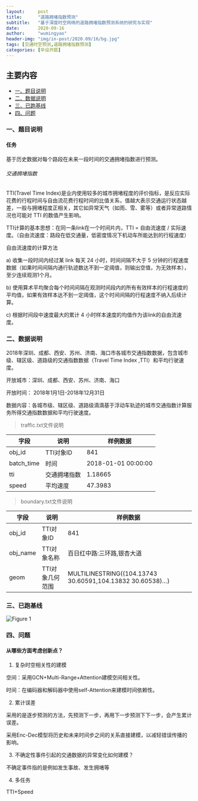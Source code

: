 ```yaml
---
layout:     post
title:      "道路拥堵指数预测"
subtitle:   "基于深度时空网络的道路拥堵指数预测系统的研究与实现"
date:       2020-09-16
author:     "wumingyao"
header-img: "img/in-post/2020.09/16/bg.jpg"
tags: [交通时空预测,道路拥堵指数预测]
categories: [毕设开题]
---
```


## 主要内容
* [一、题目说明](#p1)
* [二、数据说明](#p2)
* [三、已跑基线](#p3)
* [四、问题](#p4)

###  <span id="p1">一、题目说明</span>
#### 任务
基于历史数据对每个路段在未来一段时间的交通拥堵指数进行预测。

###### 交通拥堵指数
TTI(Travel Time Index)是业内使用较多的城市拥堵程度的评价指标，是反应实际花费的行程时间与自由流花费行程时间的比值关系，值越大表示交通运行状态越差，一般与拥堵程度正相关，其它如异常天气（如雨、雪、雾等）或者异常道路情况也可能对 TTI 的数值产生影响。

TTI计算的基本思想：在同一条link在一个时间片内，TTI = 自由流速度 / 实际速度。（自由流速度：路段在低交通量，低密度情况下机动车所能达到的行程速度）

自由流速度的计算方法

a) 收集一段时间内经过某 link 每天 24 小时，时间间隔不大于 5 分钟的行程速度数据（如果时间间隔内通行轨迹数达不到一定阈值，则输出空值，为无效样本），至少连续观测1个月。

b) 使用算术平均聚合每个时间间隔在观测时间段内的所有有效样本的行程速度的平均值，如果有效样本达不到一定阈值，这个时间间隔的行程速度不纳入后续计算。

c) 根据时间段中速度最大的累计 4 小时样本速度的均值作为该link的自由流速度。

### <span id="p2">二、数据说明</span>
2018年深圳、成都、西安、苏州、济南、海口市各城市交通指数数据，包含城市级、辖区级、道路级的交通指数数据（Travel Time Index ,TTI）和平均行驶速度。

开放城市：深圳、成都、西安、苏州、济南、海口

开放时间： 2018年1月1日-2018年12月31日

数据内容：各城市级、辖区级、道路级滴滴基于浮动车轨迹的城市交通指数计算服务所得交通指数数据和平均行驶速度。

> traffic.txt文件说明

|字段|说明|样例数据|
|----|----|----|
|obj_id|TTI对象ID|841|
|batch_time|时间|2018-01-01 00:00:00|
|tti|交通拥堵指数|1.18665|
|speed|平均速度|47.3983|

> boundary.txt文件说明

|字段|说明|样例数据|
|----|----|----|
|obj_id|TTI对象ID|841|
|obj_name|TTI对象名称|百日红中路:三环路,银杏大道|
|geom|TTI对象几何范围|MULTILINESTRING((104.13743 30.60591,104.13832 30.60538)…)|

### <span id="p3">三、已跑基线</span>
![Figure 1](../../../../../../img/in-post/2020.09/16/baseline.jpg)

### <span id="p4">四、问题</span>
#### 从哪些方面考虑创新点？
1) 复杂时空相关性的建模

空间：采用GCN+Multi-Range+Attention建模空间相关性。

时间：在编码器和解码器中使用self-Attention来建模时间依赖性。

2) 累计误差

采用的是逐步预测的方法，先预测下一步，再用下一步预测下下一步，会产生累计误差。

采用Enc-Dec模型将历史和未来时间步之间的关系直接建模，以减轻错误传播的影响。

3) 不确定性事件引起的交通数据的异常变化如何建模？

不确定事件指的是例如发生事故、发生拥堵等

4) 多任务

TTI+Speed

